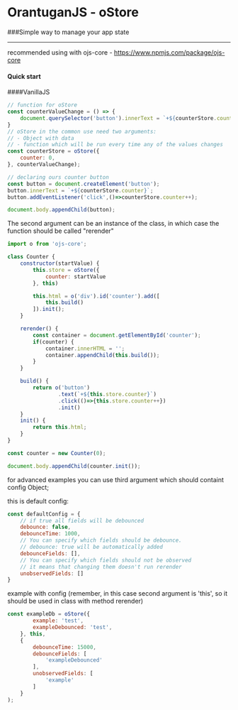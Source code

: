 # OrantuganJS - oStore
###Simple way to manage your app state

---
recommended using with ojs-core - https://www.npmjs.com/package/ojs-core
#### Quick start
####VanillaJS
```js
// function for oStore
const counterValueChange = () => {
    document.querySelector('button').innerText = `+${counterStore.counter}`;
}
// oStore in the common use need two arguments:
// - Object with data
// - function which will be run every time any of the values changes
const counterStore = oStore({
    counter: 0,
}, counterValueChange);

// declaring ours counter button
const button = document.createElement('button');
button.innerText = `+${counterStore.counter}`;
button.addEventListener('click',()=>counterStore.counter++);

document.body.appendChild(button);
```

The second argument can be an instance of the class, in which case the function should be called "rerender"

```js
import o from 'ojs-core';

class Counter {
    constructor(startValue) {
        this.store = oStore({
            counter: startValue
        }, this)

        this.html = o('div').id('counter').add([
            this.build()
        ]).init();
    }

    rerender() {
        const container = document.getElementById('counter');
        if(counter) {
            container.innerHTML = '';
            container.appendChild(this.build());
        }
    }

    build() {
        return o('button')
                .text(`+${this.store.counter}`)
                .click(()=>{this.store.counter++})
                .init()
    }
    init() {
        return this.html;
    }
}

const counter = new Counter(0);

document.body.appendChild(counter.init());
```

for advanced examples you can use third argument which should containt config Object;

this is default config:
```js
const defaultConfig = {
    // if true all fields will be debounced
    debounce: false,
    debounceTime: 1000,
    // You can specify which fields should be debounce. 
    // debounce: true will be automatically added
    debounceFields: [],
    // You can specify which fields should not be observed
    // it means that changing them doesn't run rerender
    unobservedFields: []
}
```
example with config (remember, in this case second argument is 'this', so it should be used in class with method rerender)
```js
const exampleDb = oStore({
        example: 'test',
        exampleDebounced: 'test',
    }, this,
    {
        debounceTime: 15000,
        debounceFields: [
            'exampleDebounced'
        ],
        unobservedFields: [
            'example'
        ]
    }
);
```